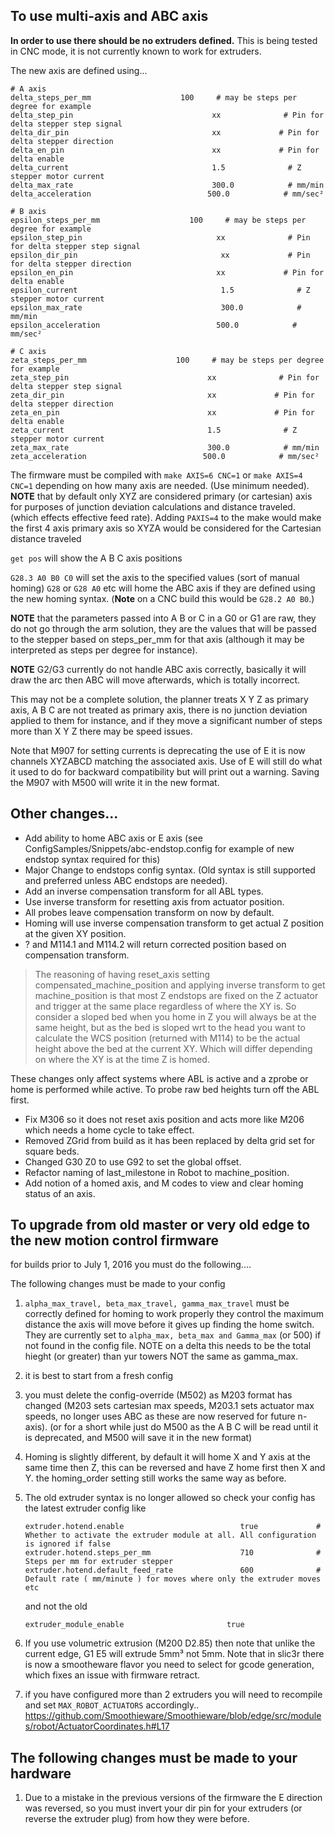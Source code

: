 
To use multi-axis and ABC axis
------------------------------

**In order to use there should be no extruders defined.**
This is being tested in CNC mode, it is not currently known to work for extruders.

The new axis are defined using...

```
# A axis
delta_steps_per_mm                    100     # may be steps per degree for example
delta_step_pin                               xx              # Pin for delta stepper step signal
delta_dir_pin                                xx             # Pin for delta stepper direction
delta_en_pin                                 xx             # Pin for delta enable
delta_current                                1.5              # Z stepper motor current
delta_max_rate                               300.0            # mm/min
delta_acceleration                          500.0            # mm/sec²

# B axis
epsilon_steps_per_mm                    100     # may be steps per degree for example
epsilon_step_pin                              xx              # Pin for delta stepper step signal
epsilon_dir_pin                                xx             # Pin for delta stepper direction
epsilon_en_pin                                xx             # Pin for delta enable
epsilon_current                                1.5              # Z stepper motor current
epsilon_max_rate                               300.0            # mm/min
epsilon_acceleration                          500.0            # mm/sec²

# C axis
zeta_steps_per_mm                    100     # may be steps per degree for example
zeta_step_pin                               xx              # Pin for delta stepper step signal
zeta_dir_pin                                xx             # Pin for delta stepper direction
zeta_en_pin                                 xx             # Pin for delta enable
zeta_current                                1.5              # Z stepper motor current
zeta_max_rate                               300.0            # mm/min
zeta_acceleration                          500.0            # mm/sec²
```

The firmware must be compiled with `make AXIS=6 CNC=1` or `make AXIS=4 CNC=1` depending on how many axis are needed. (Use minimum needed).
**NOTE** that by default only XYZ are considered primary (or cartesian) axis for purposes of junction deviation calculations and distance traveled. (which effects effective feed rate).
Adding `PAXIS=4` to the make would make the first 4 axis primary axis so XYZA would be considered for the Cartesian distance traveled

`get pos` will show the A B C axis positions

`G28.3 A0 B0 C0` will set the axis to the specified values (sort of manual homing)
`G28` or `G28 A0` etc will home the ABC axis if they are defined using the new homing syntax.
(**Note** on a CNC build this would be `G28.2 A0 B0`.)

**NOTE** that the parameters passed into A B or C in a G0 or G1 are raw, they do not go through the arm solution, they are the values that will be passed to the stepper based on steps_per_mm for that axis (although it may be interpreted as steps per degree for instance).

**NOTE** G2/G3 currently do not handle ABC axis correctly, basically it will draw the arc then ABC will move afterwards, which is totally incorrect.

This may not be a complete solution, the planner treats  X Y Z as primary axis, A B C are not treated as primary axis, there is no junction deviation applied to them for instance, and if they move a significant number of steps more than X Y Z there may be speed issues.

Note that M907 for setting currents is deprecating the use of E it is now channels XYZABCD matching the associated axis. Use of E will still do what it used to do for backward compatibility but will print out a warning. Saving the M907 with M500 will write it in the new format.

## Other changes...

- Add ability to home ABC axis or E axis (see ConfigSamples/Snippets/abc-endstop.config for example of new endstop syntax required for this)
- Major Change to endstops config syntax. (Old syntax is still supported and preferred unless ABC endstops are needed).
- Add an inverse compensation transform for all ABL types.
- Use inverse transform for resetting axis from actuator position.
- All probes leave compensation transform on now by default.
- Homing will use inverse compensation transform to get actual Z position at the given XY position.
- ? and M114.1 and M114.2 will return corrected position based on compensation transform.

> The reasoning of having reset_axis setting compensated_machine_position and applying inverse transform to get machine_position is that most Z endstops are fixed on the Z actuator and trigger at the same place regardless of where the XY is. So consider a sloped bed when you home in Z you will always be at the same height, but as the bed is sloped wrt to the head you want to calculate the WCS position (returned with M114) to be the actual height above the bed at the current XY. Which will differ depending on where the XY is at the time Z is homed.

These changes only affect systems where ABL is active and a zprobe or home is performed while active.
To probe raw bed heights turn off the ABL first.

- Fix M306 so it does not reset axis position and acts more like M206 which needs a home cycle to take effect.
- Removed ZGrid from build as it has been replaced by delta grid set for square beds.
- Changed G30 Z0 to use G92 to set the global offset.
- Refactor naming of last_milestone in Robot to machine_position.
- Add notion of a homed axis, and M codes to view and clear homing status of an axis.



To upgrade from old master or very old edge to the new motion control firmware
-----------------------------------------------------------------

for builds prior to July 1, 2016 you must do the following....


The following changes must be made to your config

1. ```alpha_max_travel, beta_max_travel, gamma_max_travel``` must be correctly defined for homing to work properly
   they control the maximum distance the axis will move before it gives up finding the home switch. They are currently set to ```alpha_max, beta_max and Gamma_max``` (or 500) if not found in the config file.
NOTE on a delta this needs to be the total hieght (or greater) than yur towers NOT the same as gamma_max.

2. it is best to start from a fresh config

3. you must delete the config-override (M502) as M203 format has changed (M203 sets cartesian max speeds, M203.1 sets actuator max speeds, no longer uses ABC as these are now reserved for future n-axis). (or for a short while just do M500 as the  A B C will be read until it is deprecated, and M500 will save it in the new format)

4. Homing is slightly different, by default it will home X and Y axis at the same time then Z, this can be reversed and have Z home first then X and Y.
   the homing_order setting still works the same way as before.

5. The old extruder syntax is no longer allowed so check your config has the latest extruder config like
   ```
   extruder.hotend.enable                          true             # Whether to activate the extruder module at all. All configuration is ignored if false
   extruder.hotend.steps_per_mm                    710              # Steps per mm for extruder stepper
   extruder.hotend.default_feed_rate               600              # Default rate ( mm/minute ) for moves where only the extruder moves
   etc
   ```
   
   and not the old
   
   ```
   extruder_module_enable                       true
   ```

6. If you use volumetric extrusion (M200 D2.85) then note that unlike the current edge, G1 E5 will extrude 5mm³ not 5mm. Note that in slic3r there is now a smootheware flavor you need to select for gcode generation, which fixes an issue with firmware retract.

7. if you have configured more than 2 extruders you will need to recompile and set ```MAX_ROBOT_ACTUATORS``` accordingly.. https://github.com/Smoothieware/Smoothieware/blob/edge/src/modules/robot/ActuatorCoordinates.h#L17

The following changes must be made to your hardware
---------------------------------------------------

1. Due to a mistake in the previous versions of the firmware the E direction was reversed, so you must invert your dir pin for your extruders (or reverse the extruder plug) from how they were before.


